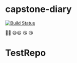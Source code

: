 # capstone-diary

[![Build Status](https://travis-ci.org/test007007007/capstone-diary.svg?branch=master)](https://travis-ci.org/test007007007/capstone-diary)

:rocket::rocket:
:smiley::smiley:
:kissing_heart:
:kissing_heart:
# TestRepo
